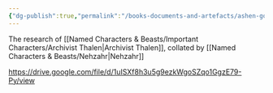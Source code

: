 ```yaml
---
{"dg-publish":true,"permalink":"/books-documents-and-artefacts/ashen-gods/","tags":["Discovered"],"updated":"2025-08-11T11:53:31.238+01:00"}
---
```


The research of [[Named Characters & Beasts/Important Characters/Archivist Thalen\|Archivist Thalen]], collated by [[Named Characters & Beasts/Nehzahr\|Nehzahr]]

https://drive.google.com/file/d/1uISXf8h3u5g9ezkWgoSZqo1GgzE79-Py/view
